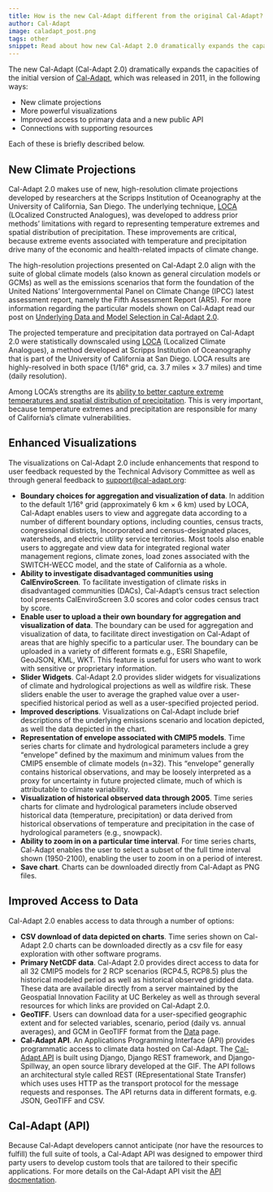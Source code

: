 ```yaml
---
title: How is the new Cal-Adapt different from the original Cal-Adapt?
author: Cal-Adapt
image: caladapt_post.png
tags: other
snippet: Read about how new Cal-Adapt 2.0 dramatically expands the capacities of the initial version.
---
```


The new Cal-Adapt (Cal-Adapt 2.0) dramatically expands the capacities of the initial version of <a href="http://v1.cal-adapt.org/" target="_blank">Cal-Adapt</a>, which was released
in 2011, in the following ways:
* New climate projections
* More powerful visualizations
* Improved access to primary data and a new public API
* Connections with supporting resources

Each of these is briefly described below.

## New Climate Projections

Cal-Adapt 2.0 makes use of new, high-resolution climate projections developed by researchers at the Scripps Institution of Oceanography at the University of California, San Diego. The underlying technique, <a href="http://loca.ucsd.edu/what-is-loca/" target="_blank">LOCA</a> (LOcalized Constructed Analogues), was developed to address prior methods’ limitations with regard to representing temperature extremes and spatial distribution of precipitation. These improvements are critical, because extreme events associated with temperature and precipitation drive many of the economic and health-related impacts of climate change.

The high-resolution projections presented on Cal-Adapt 2.0 align with the suite of global climate models (also known as general circulation models or GCMs) as well as the emissions scenarios that form the foundation of the United Nations’ Intergovernmental Panel on Climate Change (IPCC) latest assessment report, namely the Fifth Assessment Report (AR5). For more information regarding the particular models shown on Cal-Adapt read our post on [Underlying Data and Model Selection in Cal-Adapt 2.0](/blog/data-and-model-selection/).

The projected temperature and precipitation data portrayed on Cal-Adapt 2.0 were statistically downscaled using <a href="http://loca.ucsd.edu/what-is-loca/" target="_blank">LOCA</a> (Localized Climate Analogues), a method developed at Scripps Institution of Oceanography that is part of the University of California at San Diego. LOCA results are highly-resolved in both space (1/16° grid, ca. 3.7 miles × 3.7 miles) and time (daily resolution).

Among LOCA’s strengths are its <a href="https://scripps.ucsd.edu/news/new-high-resolution-climate-projections-aim-better-represent-extreme-events" target="_blank">ability to better capture extreme temperatures and spatial distribution of precipitation</a>. This is very important, because temperature extremes and precipitation are responsible for many of California’s climate vulnerabilities.

## Enhanced Visualizations

The visualizations on Cal-Adapt 2.0 include enhancements that respond to user feedback requested by the Technical Advisory Committee as well as through general feedback to support@cal-adapt.org:

* **Boundary choices for aggregation and visualization of data**. In addition to the default 1/16° grid (approximately 6 km × 6 km) used by LOCA, Cal-Adapt enables users to view and aggregate data according to a number of different boundary options, including counties, census tracts, congressional districts, Incorporated and census-designated places, watersheds, and electric utility service territories. Most tools also enable users to aggregate and view data for integrated regional water management regions, climate zones, load zones associated with the SWITCH-WECC model, and the state of California as a whole.
* **Ability to investigate disadvantaged communities using CalEnviroScreen**. To facilitate investigation of climate risks in disadvantaged communities (DACs), Cal-Adapt’s census tract selection tool presents CalEnviroScreen 3.0 scores and color codes census tract by score.
* **Enable user to upload a their own boundary for aggregation and visualization of data**. The boundary can be used for aggregation and visualization of data, to facilitate direct investigation on Cal-Adapt of areas that are highly specific to a particular user. The boundary can be uploaded in a variety of different formats e.g., ESRI Shapefile, GeoJSON, KML, WKT. This feature is useful for users who want to work with sensitive or proprietary information.
* **Slider Widgets**. Cal-Adapt 2.0 provides slider widgets for visualizations of climate and hydrological projections as well as wildfire risk. These sliders enable the user to average the graphed value over a user-specified historical period as well as a user-specified projected period.
* **Improved descriptions**. Visualizations on Cal-Adapt include brief descriptions of the underlying emissions scenario and location depicted, as well the data depicted in the chart.
* **Representation of envelope associated with CMIP5 models**. Time series charts for climate and hydrological parameters include a grey <q>envelope</q> defined by the maximum and minimum values from the CMIP5 ensemble of climate models (n=32). This <q>envelope</q> generally contains historical observations, and may be loosely interpreted as a proxy for uncertainty in future projected climate, much of which is attributable to climate variability.
* **Visualization of historical observed data through 2005**. Time series charts for climate and hydrological parameters include observed historical data (temperature, precipitation) or data derived from historical observations of temperature and precipitation in the case of hydrological parameters (e.g., snowpack).
* **Ability to zoom in on a particular time interval**. For time series charts, Cal-Adapt enables the user to select a subset of the full time interval shown (1950-2100), enabling the user to zoom in on a period of interest.
* **Save chart**. Charts can be downloaded directly from Cal-Adapt as PNG files.


## Improved Access to Data

Cal-Adapt 2.0 enables access to data through a number of options:

* **CSV download of data depicted on charts**. Time series shown on Cal-Adapt 2.0 charts can be downloaded directly as a csv file for easy exploration with other software programs.
* **Primary NetCDF data**. Cal-Adapt 2.0 provides direct access to data for all 32 CMIP5 models for 2 RCP scenarios (RCP4.5, RCP8.5) plus the historical modeled period as well as historical observed gridded data. These data are available directly from a server maintained by the Geospatial Innovation Facility at UC Berkeley as well as through several resources for which links are provided on Cal-Adapt 2.0.
* **GeoTIFF**. Users can download data for a user-specified geographic extent and for selected variables, scenario, period (daily vs. annual averages), and GCM in GeoTIFF format from the [Data](/data) page.
* **Cal-Adapt API**. An Applications Programming Interface (API) provides programmatic access to climate data hosted on Cal-Adapt. The <a href="https://berkeley-gif.github.io/caladapt-docs/index.html" target="_blank">Cal-Adapt API</a> is built using Django, Django REST framework, and Django-Spillway, an open source library developed at the GIF. The API follows an architectural style called REST (REpresentational State Transfer) which uses uses HTTP as the transport protocol for the message requests and responses. The API returns data in different formats, e.g. JSON, GeoTIFF and CSV.

## Cal-Adapt (API)

Because Cal-Adapt developers cannot anticipate (nor have the resources to fulfill) the full suite of tools, a Cal-Adapt API was designed to empower third party users to develop custom tools that are tailored to their specific applications. For more details on the Cal-Adapt API visit the <a href="https://berkeley-gif.github.io/caladapt-docs/index.html" target="_blank">API docmentation</a>.
